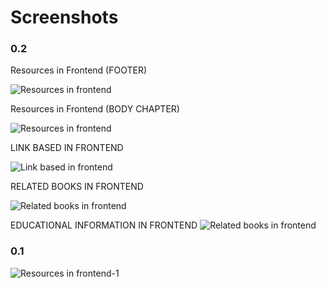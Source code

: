 # Screenshots
### 0.2

Resources in Frontend (FOOTER)

![Resources in frontend](https://github.com/Books4Languages/pressbooks-books4languages-child/blob/master/books4languages/screenshots/resources_footer.JPG)

Resources in Frontend (BODY CHAPTER)

![Resources in frontend](https://github.com/Books4Languages/pressbooks-books4languages-child/blob/master/books4languages/screenshots/shortcode_frontend.JPG)

LINK BASED IN FRONTEND 

![Link based in frontend](https://github.com/Books4Languages/pressbooks-books4languages-child/blob/master/books4languages/screenshots/Link_based_footer.JPG)

RELATED BOOKS IN FRONTEND

![Related books in frontend](https://github.com/Books4Languages/pressbooks-books4languages-child/blob/master/books4languages/screenshots/related_books_footer.JPG)

EDUCATIONAL INFORMATION IN FRONTEND
![Related books in frontend](https://github.com/Books4Languages/pressbooks-books4languages-child/blob/master/books4languages/screenshots/Educational_info.JPG)


### 0.1
![Resources in frontend-1](https://github.com/Books4Languages/pressbooks-metadata-related_content/blob/master/pressbooks-related-content/screenshots/Frontend.JPG)
